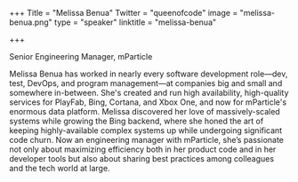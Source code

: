 +++
Title = "Melissa Benua"
Twitter = "queenofcode"
image = "melissa-benua.png"
type = "speaker"
linktitle = "melissa-benua"

+++

Senior Engineering Manager, mParticle

Melissa Benua has worked in nearly every software development role—dev, test, DevOps, and program management—at companies big and small and somewhere in-between. She's created and run high availability, high-quality services for PlayFab, Bing, Cortana, and Xbox One, and now for mParticle's enormous data platform. Melissa discovered her love of massively-scaled systems while growing the Bing backend, where she honed the art of keeping highly-available complex systems up while undergoing significant code churn. Now an engineering manager with mParticle, she’s passionate not only about maximizing efficiency both in her product code and in her developer tools but also about sharing best practices among colleagues and the tech world at large.
